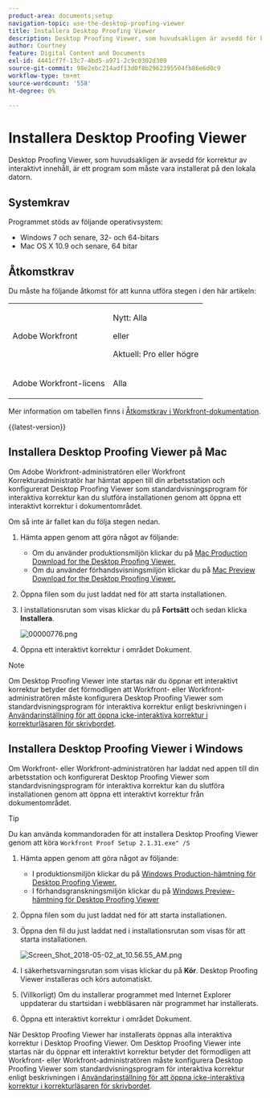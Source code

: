 ```yaml
---
product-area: documents;setup
navigation-topic: use-the-desktop-proofing-viewer
title: Installera Desktop Proofing Viewer
description: Desktop Proofing Viewer, som huvudsakligen är avsedd för korrektur av interaktivt innehåll, är ett program som måste vara installerat på den lokala datorn.
author: Courtney
feature: Digital Content and Documents
exl-id: 4441cf7f-13c7-4bd5-a971-2c9c0302d309
source-git-commit: 98e2ebc214adf13d0f8b2962395504fb86e6d0c9
workflow-type: tm+mt
source-wordcount: '558'
ht-degree: 0%

---
```


# Installera Desktop Proofing Viewer

<!--Audited: 12/2023-->

Desktop Proofing Viewer, som huvudsakligen är avsedd för korrektur av interaktivt innehåll, är ett program som måste vara installerat på den lokala datorn.

## Systemkrav

Programmet stöds av följande operativsystem:

* Windows 7 och senare, 32- och 64-bitars
* Mac OS X 10.9 och senare, 64 bitar

## Åtkomstkrav

Du måste ha följande åtkomst för att kunna utföra stegen i den här artikeln:

<table style="table-layout:auto"> 
 <col> 
 <col> 
 <tbody> 
  <tr> 
   <td role="rowheader">Adobe Workfront</td> 
   <td> <p>Nytt: Alla</p> <p>eller</p> <p>Aktuell: Pro eller högre</p> </td> 
  </tr> 
  <tr> 
   <td role="rowheader">Adobe Workfront-licens</td> 
   <td> <p>Alla</p></td> 
  </tr> 
 </tbody> 
</table>

Mer information om tabellen finns i [Åtkomstkrav i Workfront-dokumentation](/help/quicksilver/administration-and-setup/add-users/access-levels-and-object-permissions/access-level-requirements-in-documentation.md).

{{latest-version}}

## Installera Desktop Proofing Viewer på Mac

Om Adobe Workfront-administratören eller Workfront Korrekturadministratör har hämtat appen till din arbetsstation och konfigurerat Desktop Proofing Viewer som standardvisningsprogram för interaktiva korrektur kan du slutföra installationen genom att öppna ett interaktivt korrektur i dokumentområdet.

Om så inte är fallet kan du följa stegen nedan.

1. Hämta appen genom att göra något av följande:

   * Om du använder produktionsmiljön klickar du på [Mac Production Download for the Desktop Proofing Viewer.](https://assets.proofhq.com/nativeviewer/desktop_viewer/Workfront+Proof-2.1.34.pkg)
   * Om du använder förhandsvisningsmiljön klickar du på [Mac Preview Download for the Desktop Proofing Viewer.](https://assets.preview.proofhq.com/nativeviewer/desktop_viewer/Workfront+Proof+Preview-2.1.34.pkg)

1. Öppna filen som du just laddat ned för att starta installationen.
1. I installationsrutan som visas klickar du på **Fortsätt** och sedan klicka **Installera**.

   ![00000776.png](assets/00000776-350x244.png)

1. Öppna ett interaktivt korrektur i området Dokument.

>[!NOTE]
>
>Om Desktop Proofing Viewer inte startas när du öppnar ett interaktivt korrektur betyder det förmodligen att Workfront- eller Workfront-administratören måste konfigurera Desktop Proofing Viewer som standardvisningsprogram för interaktiva korrektur enligt beskrivningen i [Användarinställning för att öppna icke-interaktiva korrektur i korrekturläsaren för skrivbordet](../../../workfront-proof/wp-work-proofsfiles/review-proofs-dpv/destop-proofing-viewer.md#user-setting-for-opening-non-interactive-proofs-in-the-desktop-proofing-viewer).

## Installera Desktop Proofing Viewer i Windows

Om Workfront- eller Workfront-administratören har laddat ned appen till din arbetsstation och konfigurerat Desktop Proofing Viewer som standardvisningsprogram för interaktiva korrektur kan du slutföra installationen genom att öppna ett interaktivt korrektur från dokumentområdet.

>[!TIP]
>
>Du kan använda kommandoraden för att installera Desktop Proofing Viewer genom att köra `Workfront Proof Setup 2.1.31.exe" /S`

1. Hämta appen genom att göra något av följande:

   * I produktionsmiljön klickar du på [Windows Production-hämtning för Desktop Proofing Viewer.](https://assets.proofhq.com/nativeviewer/desktop_viewer/Workfront+Proof+Setup+2.1.32.exe)
   * I förhandsgranskningsmiljön klickar du på [Windows Preview-hämtning för Desktop Proofing Viewer](https://assets.preview.proofhq.com/nativeviewer/desktop_viewer/Workfront+Proof+Preview+Setup+2.1.32.exe)

1. Öppna filen som du just laddat ned för att starta installationen.
1. Öppna den fil du just laddat ned i installationsrutan som visas för att starta installationen.

   ![Screen_Shot_2018-05-02_at_10.56.55_AM.png](assets/screen-shot-2018-05-02-at-10.56.55-am-350x271.png)

1. I säkerhetsvarningsrutan som visas klickar du på **Kör**. Desktop Proofing Viewer installeras och körs automatiskt.
1. (Villkorligt) Om du installerar programmet med Internet Explorer uppdaterar du startsidan i webbläsaren när programmet har installerats.
1. Öppna ett interaktivt korrektur i området Dokument.

När Desktop Proofing Viewer har installerats öppnas alla interaktiva korrektur i Desktop Proofing Viewer. Om Desktop Proofing Viewer inte startas när du öppnar ett interaktivt korrektur betyder det förmodligen att Workfront- eller Workfront-administratören måste konfigurera Desktop Proofing Viewer som standardvisningsprogram för interaktiva korrektur enligt beskrivningen i [Användarinställning för att öppna icke-interaktiva korrektur i korrekturläsaren för skrivbordet](../../../workfront-proof/wp-work-proofsfiles/review-proofs-dpv/destop-proofing-viewer.md#user-setting-for-launching-non-interactive-proofs).
